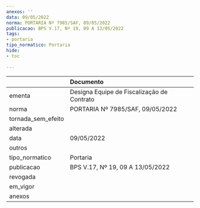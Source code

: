 ```yaml
---
anexos: ''
data: 09/05/2022
norma: PORTARIA Nº 7985/SAF, 09/05/2022
publicacao: BPS V.17, Nº 19, 09 A 13/05/2022
tags:
- portaria
tipo_normatico: Portaria
hide: 
- toc 
 
---
```


|                    | Documento                                  |
|:-------------------|:-------------------------------------------|
| ementa             | Designa Equipe de Fiscalização de Contrato |
| norma              | PORTARIA Nº 7985/SAF, 09/05/2022           |
| tornada_sem_efeito |                                            |
| alterada           |                                            |
| data               | 09/05/2022                                 |
| outros             |                                            |
| tipo_normatico     | Portaria                                   |
| publicacao         | BPS V.17, Nº 19, 09 A 13/05/2022           |
| revogada           |                                            |
| em_vigor           |                                            |
| anexos             |                                            |